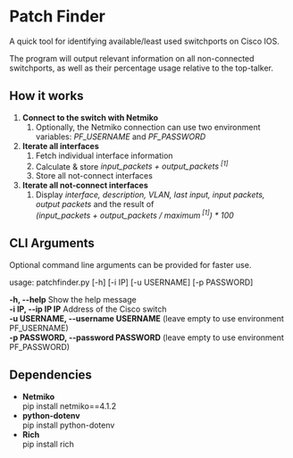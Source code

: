 # Patch Finder

A quick tool for identifying available/least used switchports on Cisco IOS.

The program will output relevant information on all non-connected switchports, as well as their percentage usage relative to the top-talker.

## How it works

1. **Connect to the switch with Netmiko**
    1. Optionally, the Netmiko connection can use two environment variables: <i>PF_USERNAME</i> and <i>PF_PASSWORD</i> 
2. **Iterate all interfaces**
    1. Fetch individual interface information
    2. Calculate & store <i>input_packets + output_packets<sup> [1]</sup></i>
    3. Store all not-connect interfaces
3. **Iterate all not-connect interfaces**
    1. Display *interface, description, VLAN, last input, input packets, output packets* and the result of<br><i>(input_packets + output_packets / maximum<sup> [1]</sup>) * 100</i>

## CLI Arguments

Optional command line arguments can be provided for faster use.

usage: patchfinder.py [-h] [-i IP] [-u USERNAME] [-p PASSWORD]

<b>-h, --help</b> 
Show the help message      
<b>-i IP, --ip IP IP</b>
Address of the Cisco switch        
<b>-u USERNAME, --username USERNAME</b>
(leave empty to use environment PF_USERNAME)    
<b>-p PASSWORD, --password PASSWORD</b>
(leave empty to use environment PF_PASSWORD) 

## Dependencies

- **Netmiko** <br>pip install netmiko==4.1.2
- **python-dotenv**<br>pip install python-dotenv
- **Rich**<br>pip install rich
